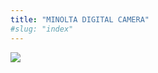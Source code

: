 ```yaml
---
title: "MINOLTA DIGITAL CAMERA"
#slug: "index"
---
```


[![](/wp-content/PICT2262-300x225.jpg)](/wp-content/PICT2262.jpg)
